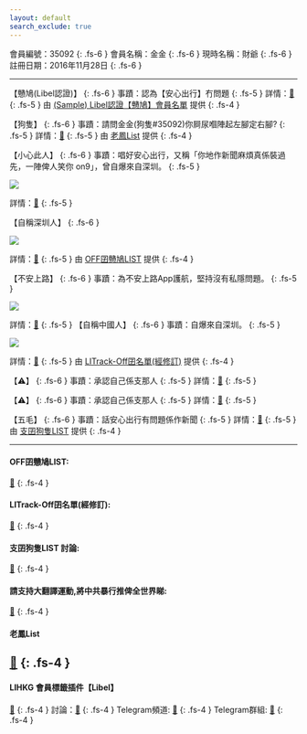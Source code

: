 ```yaml
---
layout: default
search_exclude: true
---
```


<title>金金(#35092) - Libel List</title>

會員編號：35092
{: .fs-6 }
會員名稱：金金
{: .fs-6 }
現時名稱：財爺
{: .fs-6 }
註冊日期：2016年11月28日
{: .fs-6 }

---

<div class="code-example" markdown="1">

【戇鳩(Libel認證)】
{: .fs-6 }
事蹟：認為【安心出行】冇問題
{: .fs-5 }
詳情：[🔗](https://lih.kg/2412564)
{: .fs-5 }
由 [(Sample) Libel認證【戇鳩】會員名單](https://kitce.github.io/libel/data/mock/subscriptions/sample1.json) 提供
{: .fs-4 }

</div>
<div class="code-example" markdown="1">

【狗隻】
{: .fs-6 }
事蹟：請問金金(狗隻#35092)你屙尿嗰陣起左腳定右腳?
{: .fs-5 }
詳情：[🔗](https://lih.kg/2781237)
{: .fs-5 }
由 [老鳳List](#老鳳list) 提供
{: .fs-4 }

</div>
<div class="code-example" markdown="1">

【小心此人】
{: .fs-6 }
事蹟：唱好安心出行，又稱「你地作新聞麻煩真係裝過先，一陣俾人笑你 on9」，曾自爆來自深圳。
{: .fs-5 }

![](https://filedn.eu/l9Hq1YKLkJ4m0VSXcdcfUaJ/LIHKG_on99/on9_jai/35092/35092.1_.png)

詳情：[🔗](https://lih.kg/2412564)
{: .fs-5 }

【自稱深圳人】
{: .fs-6 }

![](https://filedn.eu/l9Hq1YKLkJ4m0VSXcdcfUaJ/LIHKG_on99/on9_jai/35092/35092.2_.png)

詳情：[🔗](https://lih.kg/663261)
{: .fs-5 }
由 [OFF囝戇鳩LIST](#off囝戇鳩list) 提供
{: .fs-4 }

</div>
<div class="code-example" markdown="1">

【不安上路】
{: .fs-6 }
事蹟：為不安上路App護航，堅持沒有私隱問題。
{: .fs-5 }

![](https://filedn.eu/l9Hq1YKLkJ4m0VSXcdcfUaJ/LIHKG_on99/on9_jai/35092/35092.1_.png)

詳情：[🔗](https://lih.kg/2412564)
{: .fs-5 }
【自稱中國人】
{: .fs-6 }
事蹟：自爆來自深圳。
{: .fs-5 }

![](https://filedn.eu/l9Hq1YKLkJ4m0VSXcdcfUaJ/LIHKG_on99/on9_jai/35092/35092.2_.png)

詳情：[🔗](https://lih.kg/663261)
{: .fs-5 }
由 [LITrack-Off囝名單(經修訂)](#litrack-off囝名單經修訂) 提供
{: .fs-4 }

</div>
<div class="code-example" markdown="1">

【⚠️】
{: .fs-6 }
事蹟：承認自己係支那人
{: .fs-5 }
詳情：[🔗](https://lih.kg/663261)
{: .fs-5 }

【⚠️】
{: .fs-6 }
事蹟：承認自己係支那人
{: .fs-5 }
詳情：[🔗](https://lih.kg/663261)
{: .fs-5 }

【五毛】
{: .fs-6 }
事蹟：話安心出行有問題係作新聞
{: .fs-5 }
詳情：[🔗](https://lih.kg/2412564)
{: .fs-5 }
由 [支囝狗隻LIST](#支囝狗隻list-討論) 提供
{: .fs-4 }
</div>

---

#### OFF囝戇鳩LIST: 
[🔗](https://bit.ly/lihkg_on9_list)
{: .fs-4 }
#### LITrack-Off囝名單(經修訂): 
[🔗](http://tiny.cc/LITrack_GS)
{: .fs-4 }
#### 支囝狗隻LIST 討論: 
[🔗](https://lih.kg/2908480)
{: .fs-4 }
#### 請支持大翻譯運動,將中共暴行推俾全世界睇: 
[🔗](https://twitter.com/tgtm_official)
{: .fs-4 }
#### 老鳳List
[🔗](https://lihkg.com/thread/2808424)
{: .fs-4 }
---

#### LIHKG 會員標籤插件【Libel】

[🔗](https://kitce.github.io/libel)
{: .fs-4 }
討論：[🔗](https://lih.kg/2841778)
{: .fs-4 }
Telegram頻道: [🔗](https://t.me/LibelOfficialChannel)
{: .fs-4 }
Telegram群組: [🔗](https://t.me/LibelOfficialGroup)
{: .fs-4 }
